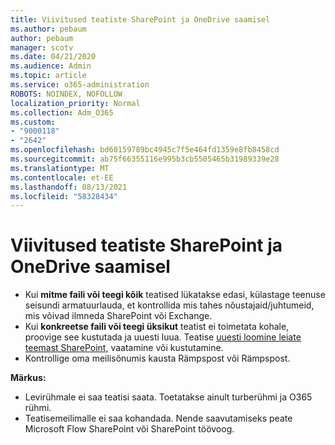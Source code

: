 ```yaml
---
title: Viivitused teatiste SharePoint ja OneDrive saamisel
ms.author: pebaum
author: pebaum
manager: scotv
ms.date: 04/21/2020
ms.audience: Admin
ms.topic: article
ms.service: o365-administration
ROBOTS: NOINDEX, NOFOLLOW
localization_priority: Normal
ms.collection: Adm_O365
ms.custom:
- "9000118"
- "2642"
ms.openlocfilehash: bd60159789bc4945c7f5e464fd1359e8fb8458cd
ms.sourcegitcommit: ab75f66355116e995b3cb5505465b31989339e28
ms.translationtype: MT
ms.contentlocale: et-EE
ms.lasthandoff: 08/13/2021
ms.locfileid: "58328434"
---
```

# <a name="delays-in-receiving-sharepoint-and-onedrive-alerts"></a>Viivitused teatiste SharePoint ja OneDrive saamisel

- Kui **mitme faili või teegi kõik** [](https://portal.office.com/adminportal/home?ref=/servicehealth) teatised lükatakse edasi, külastage teenuse seisundi armatuurlauda, et kontrollida mis tahes nõustajaid/juhtumeid, mis võivad ilmneda SharePoint või Exchange.
- Kui **konkreetse faili või teegi üksikut** teatist ei toimetata kohale, proovige see kustutada ja uuesti luua. Teatise [uuesti loomine leiate teemast SharePoint,](https://support.microsoft.com/office/99dfb19c-9a90-4a8c-aba1-aa8c8afb0de2) vaatamine või kustutamine.
- Kontrollige oma meilisõnumis kausta Rämpspost või Rämpspost.

**Märkus:**
- Levirühmale ei saa teatisi saata. Toetatakse ainult turberühmi ja O365 rühmi.
- Teatisemeilimalle ei saa kohandada. Nende saavutamiseks peate Microsoft Flow SharePoint või SharePoint töövoog.
